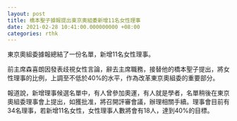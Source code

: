 ```yaml
---
layout: post
title: 橋本聖子據報提出東京奧組委新增11名女性理事
date: 2021-02-28 10:41:00.000000000 +08:00
categories: rthk
---
```


東京奧組委據報總結了一份名單，新增11名女性理事。

前主席森喜朗因發表歧視女性言論，辭去主席職務，接替他的橋本聖子提出，將女性理事的比例，上調至不低於40%的水平，作為改革東京奧組委的重要部分。

報道說，新增理事候選名單中，有人曾參加奧運，有人就是學者，名單稍後在東京奧組委理事會上提出，如獲批准，將召開評審會議，辦理相關手續。理事會目前有34名理事，若新增11名女性，女性理事人數將會有18人，達到40%的目標。
